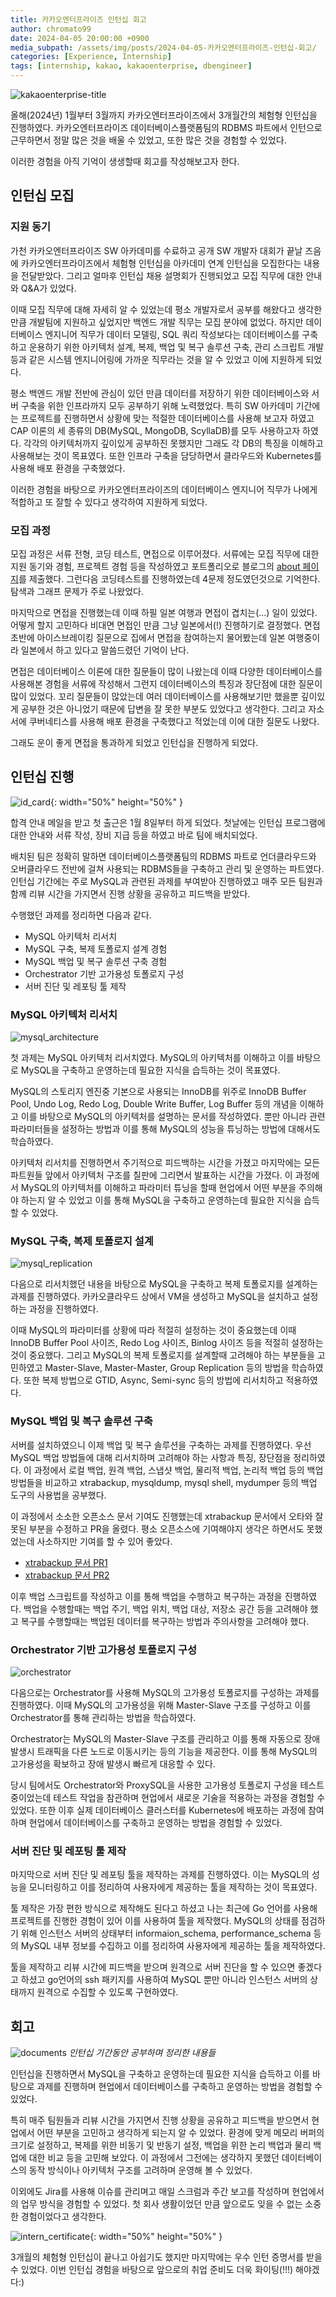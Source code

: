 ```yaml
---
title: 카카오엔터프라이즈 인턴십 회고
author: chromato99
date: 2024-04-05 20:00:00 +0900
media_subpath: /assets/img/posts/2024-04-05-카카오엔터프라이즈-인턴십-회고/
categories: [Experience, Internship]
tags: [internship, kakao, kakaoenterprise, dbengineer]
---
```


![kakaoenterprise-title](/kakaoenterprise.jpg)

올해(2024년) 1월부터 3월까지 카카오엔터프라이즈에서 3개월간의 체험형 인턴십을 진행하였다. 카카오엔터프라이즈 데이터베이스플랫폼팀의 RDBMS 파트에서 인턴으로 근무하면서 정말 많은 것을 배울 수 있었고, 또한 많은 것을 경험할 수 있었다. 

이러한 경험을 아직 기억이 생생할때 회고를 작성해보고자 한다.

## 인턴십 모집

### 지원 동기

가천 카카오엔터프라이즈 SW 아카데미를 수료하고 공개 SW 개발자 대회가 끝날 즈음에 카카오엔터프라이즈에서 체험형 인턴십을 아카데미 연계 인턴십을 모집한다는 내용을 전달받았다. 그리고 얼마후 인턴십 채용 설명회가 진행되었고 모집 직무에 대한 안내와 Q&A가 있었다. 

이때 모집 직무에 대해 자세히 알 수 있었는데 평소 개발자로서 공부를 해왔다고 생각한 만큼 개발팀에 지원하고 싶었지만 백엔드 개발 직무는 모집 분야에 없었다. 하지만 데이터베이스 엔지니어 직무가 데이터 모델링, SQL 쿼리 작성보다는 데이터베이스를 구축하고 운용하기 위한 아키텍처 설계, 복제, 백업 및 복구 솔루션 구축, 관리 스크립트 개발 등과 같은 시스템 엔지니어링에 가까운 직무라는 것을 알 수 있었고 이에 지원하게 되었다.

평소 백엔드 개발 전반에 관심이 있던 만큼 데이터를 저장하기 위한 데이터베이스와 서버 구축을 위한 인프라까지 모두 공부하기 위해 노력했었다. 특히 SW 아카데미 기간에는 프로젝트를 진행하면서 상황에 맞는 적절한 데이터베이스를 사용해 보고자 하였고 CAP 이론의 세 종류의 DB(MySQL, MongoDB, ScyllaDB)를 모두 사용하고자 하였다. 각각의 아키텍처까지 깊이있게 공부하진 못했지만 그래도 각 DB의 특징을 이해하고 사용해보는 것이 목표였다. 또한 인프라 구축을 담당하면서 클라우드와 Kubernetes를 사용해 배포 환경을 구축했었다. 

이러한 경험을 바탕으로 카카오엔터프라이즈의 데이터베이스 엔지니어 직무가 나에게 적합하고 또 잘할 수 있다고 생각하여 지원하게 되었다.

### 모집 과정

모집 과정은 서류 전형, 코딩 테스트, 면접으로 이루어졌다. 서류에는 모집 직무에 대한 지원 동기와 경험, 프로젝트 경험 등을 작성하였고 포트폴리오로 블로그의 [about 페이지](https://chromato99.com/about/)를 제출했다. 그런다음 코딩테스트를 진행하였는데 4문제 정도였던것으로 기억한다. 탐색과 그래프 문제가 주로 나왔었다.

마지막으로 면접을 진행했는데 이때 하필 일본 여행과 면접이 겹치는(...) 일이 있었다. 어떻게 할지 고민하다 비대면 면접인 만큼 그냥 일본에서(!) 진행하기로 결정했다. 면접 초반에 아이스브레이킹 질문으로 집에서 면접을 참여하는지 물어봤는데 일본 여행중이라 일본에서 하고 있다고 말씀드렸던 기억이 난다. 

면접은 데이터베이스 이론에 대한 질문들이 많이 나왔는데 이때 다양한 데이터베이스를 사용해본 경험을 서류에 작성해서 그런지 데이터베이스의 특징과 장단점에 대한 질문이 많이 있었다. 꼬리 질문들이 많았는데 여러 데이터베이스를 사용해보기만 했을뿐 깊이있게 공부한 것은 아니었기 때문에 답변을 잘 못한 부분도 있었다고 생각한다. 그리고 자소서에 쿠버네티스를 사용해 배포 환경을 구축했다고 적었는데 이에 대한 질문도 나왔다. 

그래도 운이 좋게 면접을 통과하게 되었고 인턴십을 진행하게 되었다.

## 인턴십 진행

![id_card](/id_card.jpg){: width="50%" height="50%" }

합격 안내 메일을 받고 첫 출근은 1월 8일부터 하게 되었다. 첫날에는 인턴십 프로그램에 대한 안내와 서류 작성, 장비 지급 등을 하였고 바로 팀에 배치되었다.

배치된 팀은 정확히 말하면 데이터베이스플랫폼팀의 RDBMS 파트로 언더클라우드와 오버클라우드 전반에 걸쳐 사용되는 RDBMS들을 구축하고 관리 및 운영하는 파트였다. 인턴십 기간에는 주로 MySQL과 관련된 과제를 부여받아 진행하였고 매주 모든 팀원과 함께 리뷰 시간을 가지면서 진행 상황을 공유하고 피드백을 받았다.

수행했던 과제를 정리하면 다음과 같다.

- MySQL 아키텍처 리서치
- MySQL 구축, 복제 토폴로지 설계 경험
- MySQL 백업 및 복구 솔루션 구축 경험
- Orchestrator 기반 고가용성 토폴로지 구성
- 서버 진단 및 레포팅 툴 제작

### MySQL 아키텍처 리서치

![mysql_architecture](/mysql_architecture.png)

첫 과제는 MySQL 아키텍처 리서치였다. MySQL의 아키텍처를 이해하고 이를 바탕으로 MySQL을 구축하고 운영하는데 필요한 지식을 습득하는 것이 목표였다.

MySQL의 스토리지 엔진중 기본으로 사용되는 InnoDB를 위주로 InnoDB Buffer Pool, Undo Log, Redo Log, Double Write Buffer, Log Buffer 등의 개념을 이해하고 이를 바탕으로 MySQL의 아키텍처를 설명하는 문서를 작성하였다. 뿐만 아니라 관련 파라미터들을 설정하는 방법과 이를 통해 MySQL의 성능을 튜닝하는 방법에 대해서도 학습하였다.

아키텍처 리서치를 진행하면서 주기적으로 피드백하는 시간을 가졌고 마지막에는 모든 파트원들 앞에서 아키텍처 구조를 칠판에 그리면서 발표하는 시간을 가졌다. 이 과정에서 MySQL의 아키텍처를 이해하고 파라미터 튜닝을 할때 현업에서 어떤 부분을 주의해야 하는지 알 수 있었고 이를 통해 MySQL을 구축하고 운영하는데 필요한 지식을 습득할 수 있었다.

### MySQL 구축, 복제 토폴로지 설계

![mysql_replication](https://www.researchgate.net/profile/Peter-Kieseberg/publication/266750134/figure/fig4/AS:919665962393600@1596276860039/How-MySQL-replication-works.png)

다음으로 리서치했던 내용을 바탕으로 MySQL을 구축하고 복제 토폴로지를 설계하는 과제를 진행하였다. 카카오클라우드 상에서 VM을 생성하고 MySQL을 설치하고 설정하는 과정을 진행하였다.

이때 MySQL의 파라미터를 상황에 따라 적절히 설정하는 것이 중요했는데 이때 InnoDB Buffer Pool 사이즈, Redo Log 사이즈, Binlog 사이즈 등을 적절히 설정하는 것이 중요했다. 그리고 MySQL의 복제 토폴로지를 설계할때 고려해야 하는 부분들을 고민하였고 Master-Slave, Master-Master, Group Replication 등의 방법을 학습하였다. 또한 복제 방법으로 GTID, Async, Semi-sync 등의 방법에 리서치하고 적용하였다.

### MySQL 백업 및 복구 솔루션 구축

서버를 설치하였으니 이제 백업 및 복구 솔루션을 구축하는 과제를 진행하였다. 우선 MySQL 백업 방법들에 대해 리서치하며 고려해야 하는 사항과 특징, 장단점을 정리하였다. 이 과정에서 로컬 백업, 원격 백업, 스냅샷 백업, 물리적 백업, 논리적 백업 등의 백업 방법들을 비교하고 xtrabackup, mysqldump, mysql shell, mydumper 등의 백업 도구의 사용법을 공부했다. 

이 과정에서 소소한 오픈소스 문서 기여도 진행했는데 xtrabackup 문서에서 오타와 잘못된 부분을 수정하고 PR을 올렸다. 평소 오픈소스에 기여해야지 생각은 하면서도 못했었는데 사소하지만 기여를 할 수 있어 좋았다.

- [xtrabackup 문서 PR1](https://github.com/percona/pxb-docs/pull/251)
- [xtrabackup 문서 PR2](https://github.com/percona/pxb-docs/pull/252)

이후 백업 스크립트를 작성하고 이를 통해 백업을 수행하고 복구하는 과정을 진행하였다. 백업을 수행할때는 백업 주기, 백업 위치, 백업 대상, 저장소 공간 등을 고려해야 했고 복구를 수행할때는 백업된 데이터를 복구하는 방법과 주의사항을 고려해야 했다.

### Orchestrator 기반 고가용성 토폴로지 구성

![orchestrator](https://github.com/openark/orchestrator/raw/master/docs/images/orchestrator-topology-8-screenshot.png)

다음으로는 Orchestrator를 사용해 MySQL의 고가용성 토폴로지를 구성하는 과제를 진행하였다. 이때 MySQL의 고가용성을 위해 Master-Slave 구조를 구성하고 이를 Orchestrator를 통해 관리하는 방법을 학습하였다. 

Orchestrator는 MySQL의 Master-Slave 구조를 관리하고 이를 통해 자동으로 장애 발생시 트래픽을 다른 노드로 이동시키는 등의 기능을 제공한다. 이를 통해 MySQL의 고가용성을 확보하고 장애 발생시 빠르게 대응할 수 있다.

당시 팀에서도 Orchestrator와 ProxySQL을 사용한 고가용성 토폴로지 구성을 테스트 중이었는데 테스트 작업을 참관하며 현업에서 새로운 기술을 적용하는 과정을 경험할 수 있었다. 또한 이후 실제 데이터베이스 클러스터를 Kubernetes에 배포하는 과정에 참여하며 현업에서 데이터베이스를 구축하고 운영하는 방법을 경험할 수 있었다.

### 서버 진단 및 레포팅 툴 제작

마지막으로 서버 진단 및 레포팅 툴을 제작하는 과제를 진행하였다. 이는 MySQL의 성능을 모니터링하고 이를 정리하여 사용자에게 제공하는 툴을 제작하는 것이 목표였다. 

툴 제작은 가장 편한 방식으로 제작해도 된다고 하셨고 나는 최근에 Go 언어를 사용해 프로젝트를 진행한 경험이 있어 이를 사용하여 툴을 제작했다. MySQL의 상태를 점검하기 위해 인스턴스 서버의 상태부터 informaion_schema, performance_schema 등의 MySQL 내부 정보를 수집하고 이를 정리하여 사용자에게 제공하는 툴을 제작하였다. 

툴을 제작하고 리뷰 시간에 피드백을 받으며 원격으로 서버 진단을 할 수 있으면 좋겠다고 하셨고 go언어의 ssh 패키지를 사용하여 MySQL 뿐만 아니라 인스턴스 서버의 상태까지 원격으로 수집할 수 있도록 구현하였다. 

## 회고

![documents](/documents.png)
_인턴십 기간동안 공부하며 정리한 내용들_

인턴십을 진행하면서 MySQL을 구축하고 운영하는데 필요한 지식을 습득하고 이를 바탕으로 과제를 진행하며 현업에서 데이터베이스를 구축하고 운영하는 방법을 경험할 수 있었다. 

특히 매주 팀원들과 리뷰 시간을 가지면서 진행 상황을 공유하고 피드백을 받으면서 현업에서 어떤 부분을 고민하고 생각하게 되는지 알 수 있었다. 환경에 맞게 메모리 버퍼의 크기로 설정하고, 복제를 위한 비동기 및 반동기 설정, 백업을 위한 논리 백업과 물리 백업에 대한 비교 등을 고민해 보았다. 이 과정에서 그전에는 생각하지 못했던 데이터베이스의 동작 방식이나 아키텍처 구조를 고려하며 운영해 볼 수 있었다. 

이외에도 Jira를 사용해 이슈를 관리며고 매일 스크럼과 주간 보고를 작성하며 현업에서의 업무 방식을 경험할 수 있었다. 첫 회사 생활이었던 만큼 앞으로도 잊을 수 없는 소중한 경험이었다고 생각한다.

![intern_certificate](/intern_certificate.jpg){: width="50%" height="50%" }

3개월의 체험형 인턴십이 끝나고 아쉽기도 했지만 마지막에는 우수 인턴 증명서를 받을 수 있었다. 이번 인턴십 경험을 바탕으로 앞으로의 취업 준비도 더욱 화이팅&#40;!!!&#41; 해야겠다&#58;&#41;